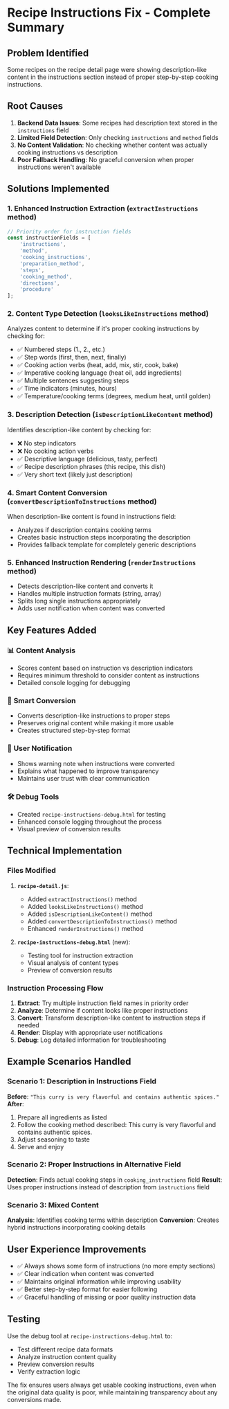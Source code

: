 # Recipe Instructions Fix - Complete Summary

## Problem Identified
Some recipes on the recipe detail page were showing description-like content in the instructions section instead of proper step-by-step cooking instructions.

## Root Causes
1. **Backend Data Issues**: Some recipes had description text stored in the `instructions` field
2. **Limited Field Detection**: Only checking `instructions` and `method` fields
3. **No Content Validation**: No checking whether content was actually cooking instructions vs description
4. **Poor Fallback Handling**: No graceful conversion when proper instructions weren't available

## Solutions Implemented

### 1. Enhanced Instruction Extraction (`extractInstructions` method)
```javascript
// Priority order for instruction fields
const instructionFields = [
    'instructions',
    'method', 
    'cooking_instructions',
    'preparation_method',
    'steps',
    'cooking_method',
    'directions',
    'procedure'
];
```

### 2. Content Type Detection (`looksLikeInstructions` method)
Analyzes content to determine if it's proper cooking instructions by checking for:
- ✅ Numbered steps (1., 2., etc.)
- ✅ Step words (first, then, next, finally)
- ✅ Cooking action verbs (heat, add, mix, stir, cook, bake)
- ✅ Imperative cooking language (heat oil, add ingredients)
- ✅ Multiple sentences suggesting steps
- ✅ Time indicators (minutes, hours)
- ✅ Temperature/cooking terms (degrees, medium heat, until golden)

### 3. Description Detection (`isDescriptionLikeContent` method)
Identifies description-like content by checking for:
- ❌ No step indicators
- ❌ No cooking action verbs
- ✅ Descriptive language (delicious, tasty, perfect)
- ✅ Recipe description phrases (this recipe, this dish)
- ✅ Very short text (likely just description)

### 4. Smart Content Conversion (`convertDescriptionToInstructions` method)
When description-like content is found in instructions field:
- Analyzes if description contains cooking terms
- Creates basic instruction steps incorporating the description
- Provides fallback template for completely generic descriptions

### 5. Enhanced Instruction Rendering (`renderInstructions` method)
- Detects description-like content and converts it
- Handles multiple instruction formats (string, array)
- Splits long single instructions appropriately
- Adds user notification when content was converted

## Key Features Added

### 📊 **Content Analysis**
- Scores content based on instruction vs description indicators
- Requires minimum threshold to consider content as instructions
- Detailed console logging for debugging

### 🔄 **Smart Conversion**
- Converts description-like instructions to proper steps
- Preserves original content while making it more usable
- Creates structured step-by-step format

### 👤 **User Notification**
- Shows warning note when instructions were converted
- Explains what happened to improve transparency
- Maintains user trust with clear communication

### 🛠 **Debug Tools**
- Created `recipe-instructions-debug.html` for testing
- Enhanced console logging throughout the process
- Visual preview of conversion results

## Technical Implementation

### Files Modified
1. **`recipe-detail.js`**:
   - Added `extractInstructions()` method
   - Added `looksLikeInstructions()` method  
   - Added `isDescriptionLikeContent()` method
   - Added `convertDescriptionToInstructions()` method
   - Enhanced `renderInstructions()` method

2. **`recipe-instructions-debug.html`** (new):
   - Testing tool for instruction extraction
   - Visual analysis of content types
   - Preview of conversion results

### Instruction Processing Flow
1. **Extract**: Try multiple instruction field names in priority order
2. **Analyze**: Determine if content looks like proper instructions
3. **Convert**: Transform description-like content to instruction steps if needed
4. **Render**: Display with appropriate user notifications
5. **Debug**: Log detailed information for troubleshooting

## Example Scenarios Handled

### Scenario 1: Description in Instructions Field
**Before**: `"This curry is very flavorful and contains authentic spices."`
**After**: 
1. Prepare all ingredients as listed
2. Follow the cooking method described: This curry is very flavorful and contains authentic spices.
3. Adjust seasoning to taste
4. Serve and enjoy

### Scenario 2: Proper Instructions in Alternative Field
**Detection**: Finds actual cooking steps in `cooking_instructions` field
**Result**: Uses proper instructions instead of description from `instructions` field

### Scenario 3: Mixed Content
**Analysis**: Identifies cooking terms within description
**Conversion**: Creates hybrid instructions incorporating cooking details

## User Experience Improvements
- ✅ Always shows some form of instructions (no more empty sections)
- ✅ Clear indication when content was converted
- ✅ Maintains original information while improving usability
- ✅ Better step-by-step format for easier following
- ✅ Graceful handling of missing or poor quality instruction data

## Testing
Use the debug tool at `recipe-instructions-debug.html` to:
- Test different recipe data formats
- Analyze instruction content quality
- Preview conversion results
- Verify extraction logic

The fix ensures users always get usable cooking instructions, even when the original data quality is poor, while maintaining transparency about any conversions made.
